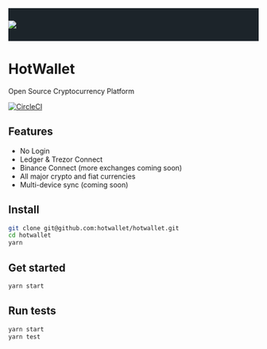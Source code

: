 <div width="100%" style="padding:25px 0; background-color:#1c242a;">
  <img style="display: block; margin:auto;" src="https://hotwallet.com/hotwallet-144x144.png" />
</div>

# HotWallet
Open Source Cryptocurrency Platform

[![CircleCI](https://circleci.com/gh/hotwallet/hotwallet.svg?style=svg&circle-token=19f992cd74dd31acc5b238e8099be75c6ada94f6)](https://circleci.com/gh/hotwallet/hotwallet)

## Features

- No Login
- Ledger & Trezor Connect
- Binance Connect (more exchanges coming soon)
- All major crypto and fiat currencies
- Multi-device sync (coming soon)

## Install

```bash
git clone git@github.com:hotwallet/hotwallet.git
cd hotwallet
yarn
```

## Get started

```bash
yarn start
```

## Run tests

```bash
yarn start
yarn test
```
